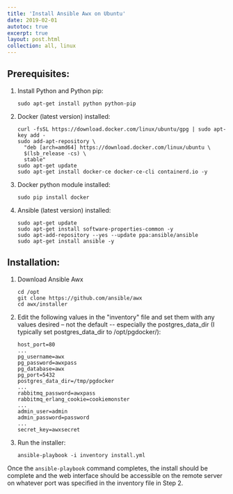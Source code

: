 ```yaml
---
title: 'Install Ansible Awx on Ubuntu'
date: 2019-02-01
autotoc: true
excerpt: true
layout: post.html
collection: all, linux
---
```



## Prerequisites:

1. Install Python and Python pip: 
    
    ```
    sudo apt-get install python python-pip
    ```




2. Docker (latest version) installed:

    ```
    curl -fsSL https://download.docker.com/linux/ubuntu/gpg | sudo apt-key add - 
    sudo add-apt-repository \
      "deb [arch=amd64] https://download.docker.com/linux/ubuntu \
      $(lsb_release -cs) \
      stable"
    sudo apt-get update
    sudo apt-get install docker-ce docker-ce-cli containerd.io -y
    ```




3. Docker python module installed: 
    
    ```
    sudo pip install docker
    ```




4. Ansible (latest version) installed: 
    
    ```
    sudo apt-get update
    sudo apt-get install software-properties-common -y
    sudo apt-add-repository --yes --update ppa:ansible/ansible
    sudo apt-get install ansible -y
    ```






## Installation:

1. Download Ansible Awx
    
    ```
    cd /opt
    git clone https://github.com/ansible/awx
    cd awx/installer
    ```




2. Edit the following values in the "inventory" file and set them with any values desired – not the default -- especially the postgres_data_dir (I typically set postgres_data_dir to /opt/pgdocker/):

    ```
    host_port=80
    ...
    pg_username=awx
    pg_password=awxpass
    pg_database=awx
    pg_port=5432
    postgres_data_dir=/tmp/pgdocker
    ...
    rabbitmq_password=awxpass
    rabbitmq_erlang_cookie=cookiemonster
    ...
    admin_user=admin
    admin_password=password
    ...
    secret_key=awxsecret
    ```




3. Run the installer:

    ```
    ansible-playbook -i inventory install.yml
    ```



Once the `ansible-playbook` command completes, the install should be complete and the web interface should be accessible on the remote server on whatever port was specified in the inventory file in Step 2.
